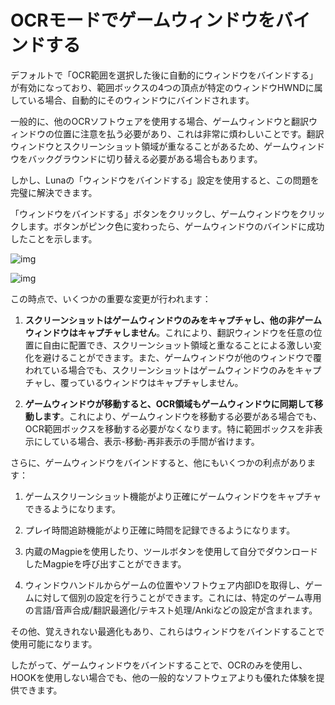 # OCRモードでゲームウィンドウをバインドする

デフォルトで「OCR範囲を選択した後に自動的にウィンドウをバインドする」が有効になっており、範囲ボックスの4つの頂点が特定のウィンドウHWNDに属している場合、自動的にそのウィンドウにバインドされます。

一般的に、他のOCRソフトウェアを使用する場合、ゲームウィンドウと翻訳ウィンドウの位置に注意を払う必要があり、これは非常に煩わしいことです。翻訳ウィンドウとスクリーンショット領域が重なることがあるため、ゲームウィンドウをバックグラウンドに切り替える必要がある場合もあります。

しかし、Lunaの「ウィンドウをバインドする」設定を使用すると、この問題を完璧に解決できます。

「ウィンドウをバインドする」ボタンをクリックし、ゲームウィンドウをクリックします。ボタンがピンク色に変わったら、ゲームウィンドウのバインドに成功したことを示します。

![img](https://image.lunatranslator.org/zh/gooduseocr/bind.png)

![img](https://image.lunatranslator.org/zh/gooduseocr/bindok.png)

この時点で、いくつかの重要な変更が行われます：

1. **スクリーンショットはゲームウィンドウのみをキャプチャし、他の非ゲームウィンドウはキャプチャしません**。これにより、翻訳ウィンドウを任意の位置に自由に配置でき、スクリーンショット領域と重なることによる激しい変化を避けることができます。また、ゲームウィンドウが他のウィンドウで覆われている場合でも、スクリーンショットはゲームウィンドウのみをキャプチャし、覆っているウィンドウはキャプチャしません。

2. **ゲームウィンドウが移動すると、OCR領域もゲームウィンドウに同期して移動します**。これにより、ゲームウィンドウを移動する必要がある場合でも、OCR範囲ボックスを移動する必要がなくなります。特に範囲ボックスを非表示にしている場合、表示-移動-再非表示の手間が省けます。

さらに、ゲームウィンドウをバインドすると、他にもいくつかの利点があります：

1. ゲームスクリーンショット機能がより正確にゲームウィンドウをキャプチャできるようになります。

2. プレイ時間追跡機能がより正確に時間を記録できるようになります。

3. 内蔵のMagpieを使用したり、ツールボタンを使用して自分でダウンロードしたMagpieを呼び出すことができます。

4. ウィンドウハンドルからゲームの位置やソフトウェア内部IDを取得し、ゲームに対して個別の設定を行うことができます。これには、特定のゲーム専用の言語/音声合成/翻訳最適化/テキスト処理/Ankiなどの設定が含まれます。

その他、覚えきれない最適化もあり、これらはウィンドウをバインドすることで使用可能になります。

したがって、ゲームウィンドウをバインドすることで、OCRのみを使用し、HOOKを使用しない場合でも、他の一般的なソフトウェアよりも優れた体験を提供できます。
